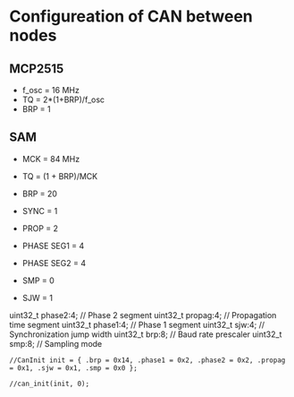 # Configureation of CAN between nodes
## MCP2515
- f_osc = 16 MHz
- TQ = 2*(1+BRP)/f_osc
- BRP = 1




## SAM
- MCK = 84 MHz
- TQ = (1 + BRP)/MCK
- BRP = 20


- SYNC = 1
- PROP = 2  
- PHASE SEG1 = 4
- PHASE SEG2 = 4
- SMP = 0
- SJW = 1

uint32_t phase2:4;  // Phase 2 segment
uint32_t propag:4;  // Propagation time segment
uint32_t phase1:4;  // Phase 1 segment
uint32_t sjw:4;     // Synchronization jump width
uint32_t brp:8;     // Baud rate prescaler
uint32_t smp:8;     // Sampling mode


    //CanInit init = { .brp = 0x14, .phase1 = 0x2, .phase2 = 0x2, .propag = 0x1, .sjw = 0x1, .smp = 0x0 };

    //can_init(init, 0);